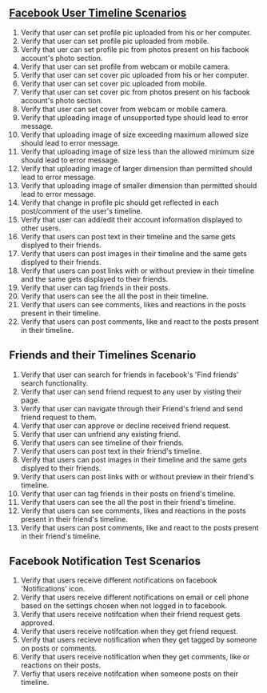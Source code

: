 ## [Facebook User Timeline Scenarios](http://artoftesting.com/manualTesting/facebook.html)

1. Verify that user can set profile pic uploaded from his or her computer.
2. Verify that user can set profile pic uploaded from mobile.
3. Verify that uer can set profile pic from photos present on his facbook account's photo section.
4. Verify that user can set profile from webcam or mobile camera.
5. Verify that user can set cover pic uploaded from his or her computer.
6. Verify that user can set cover pic uploaded from mobile.
7. Verify that user can set cover pic from photos present on his facbook account's photo section.
8. Verify that user can set cover from webcam or mobile camera.
9. Verify that uploading image of unsupported type should lead to error message.
10. Verify that uploading image of size exceeding maximum allowed size should lead to error message.
11. Verify that uploading image of size less than the allowed minimum size should lead to error message.
12. Verify that uploading image of larger dimension than permitted should lead to error message.
13. Verify that uploading image of smaller dimension than permitted should lead to error message.
14. Verify that change in profile pic should get reflected in each post/comment of the user's timeline.
15. Verify that user can add/edit their account information displayed to other users.
16. Verify that users can post text in their timeline and the same gets displyed to their friends.
17. Verify that users can post images in their timeline and the same gets displyed to their friends.
18. Verify that users can post links with or without preview in their timeline and the same gets displayed to their friends.
19. Verify that user can tag friends in their posts.
20. Verify that users can see the all the post in their timeline.
21. Verify that users can see comments, likes and reactions in the posts present in their timeline.
22. Verify that users can post comments, like and react to the posts present in their timeline.

## Friends and their Timelines Scenario

1. Verify that user can search for friends in facebook's 'Find friends' search functionality.
2. Verify that user can send friend request to any user by visting their page.
3. Verify that user can navigate through their Friend's friend and send friend request to them.
4. Verify that user can approve or decline received friend request.
5. Verify that user can unfriend any existing friend.
6. Verify that users can see timeline of their friends.
7. Verify that users can post text in their friend's timeline.
8. Verify that users can post images in their timeline and the same gets displyed to their friends.
9. Verify that users can post links with or without preview in their friend's timeline.
10. Verify that user can tag friends in their posts on friend's timeline.
11. Verify that users can see the all the post in their friend's timeline.
12. Verify that users can see comments, likes and reactions in the posts present in their friend's timeline.
13. Verify that users can post comments, like and react to the posts present in their friend's timeline.

## Facebook Notification Test Scenarios

1. Verify that users receive different notifications on facebook 'Notifications' icon.
2. Verify that users receive different notifications on email or cell phone based on the settings chosen when not logged in to facebook.
3. Verify that users receive notifcation when their friend request gets approved.
4. Verify that users receive notifcation when they get friend request.
5. Verify that users recieve notification when they get tagged by someone on posts or comments.
6. Verify that users receive notification when they get comments, like or reactions on their posts.
7. Verfiy that users receive notifcation when someone posts on their timeline.
